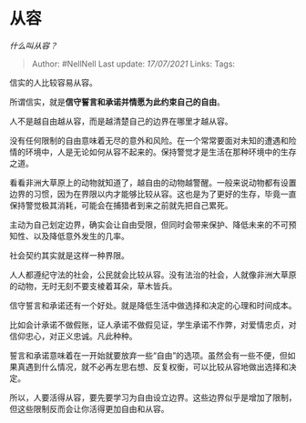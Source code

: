 # 从容
*什么叫从容？*

> Author: #NellNell
Last update: *17/07/2021*
Links:
Tags:

信实的人比较容易从容。

所谓信实，就是**信守誓言和承诺并情愿为此约束自己的自由**。

人不是越自由越从容，而是越清楚自己的边界在哪里才越从容。

没有任何限制的自由意味着无尽的意外和风险。在一个常常要面对未知的遭遇和险情的环境中，人是无论如何从容不起来的。保持警觉才是生活在那种环境中的生存之道。

看看非洲大草原上的动物就知道了，越自由的动物越警醒。一般来说动物都有设置边界的习惯，因为在界限以内才能够比较从容。这也是为了更好的生存，毕竟一直保持警觉极其消耗，可能会在捕猎者到来之前就先把自己累死。

主动为自己划定边界，确实会让自由受限，但同时会带来保护、降低未来的不可预知性、以及降低意外发生的几率。

社会契约其实就是这样一种界限。

人人都遵纪守法的社会，公民就会比较从容。没有法治的社会，人就像非洲大草原的动物，无时无刻不要支棱着耳朵，草木皆兵。

信守誓言和承诺还有一个好处。就是降低生活中做选择和决定的心理和时间成本。

比如会计承诺不做假账，证人承诺不做假见证，学生承诺不作弊，对爱情忠贞，对信仰忠心，对正义忠诚。凡此种种。

誓言和承诺意味着在一开始就要放弃一些“自由”的选项。虽然会有一些不便，但如果真遇到什么情况，就不必再左思右想、反复权衡，可以比较从容地做出选择和决定。

所以，人要活得从容，要先要学习为自由设立边界。这些边界似乎是增加了限制，但这些限制反而会让你活得更加自由和从容。
